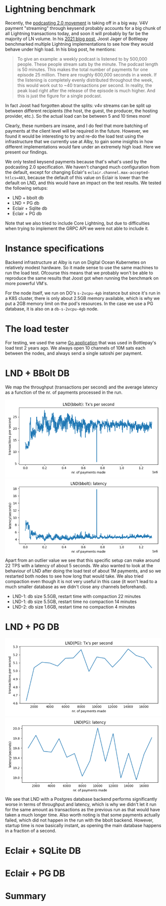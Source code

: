 # Lightning benchmark

Recently, the [podcasting 2.0 movement](https://blog.getalby.com/bitcoin-payments-for-podcasters-with-alby/) is taking off in a big way. V4V payment "streaming" through keysend probably accounts for a big chunk of all Lightning transactions today, and soon it will probably by far be the majority of LN volume. In his [2021 blog post](https://bottlepay.com/blog/bitcoin-lightning-node-performance/), Joost Jager of Bottlepay benchmarked multiple Lightning implementations to see how they would behave under high load. In his blog post, he mentions:

> To give an example: a weekly podcast is listened to by 500,000 people. These people stream sats by the minute. The podcast length is 50 minutes. This makes the total number of payments for one episode 25 million. There are roughly 600,000 seconds in a week. If the listening is completely evenly distributed throughout the week, this would work out to ~40 transactions per second. In reality, the peak load right after the release of the episode is much higher. And this is just the figure for a single podcast.

In fact Joost had forgotten about the splits: v4v streams can be split up between different recipients (the host, the guest, the producer, the hosting provider, etc.). So the actual load can be between 5 and 10 times more! 

Clearly, these numbers are insane, and I do feel that more batching of payments at the client level will be required in the future. However, we found it would be interesting to try and re-do the load test using the infrastructure that we currently use at Alby, to gain some insights in how different implementations would fare under an extremely high load. Here we present our findings.

We only tested keysend payments because that's what's used by the podcasting 2.0 specification. We haven't changed much configuration from the default, except for changing Eclair's `eclair.channel.max-accepted-htlcs=483`, because the default of this value on Eclair is lower than the default on LND, and this would have an impact on the test results. We tested the following setups:
- LND + bbolt db
- LND + PG db
- Eclair + Sqlite db
- Eclair + PG db

Note that we also tried to include Core Lightning, but due to difficulties when trying to implement the GRPC API we were not able to include it.

# Instance specifications
Backend infrastructure at Alby is run on Digital Ocean Kubernetes on relatively modest hardware. So it made sense to use the same machines to run the load test. Ofcourse this means that we probably won't be able to reproduce the same results that Joost got when running the benchmark on more powerful VM's.

For the node itself, we run on DO's `s-2vcpu-4gb` instance but since it's run in a K8S cluster, there is only about 2.5GB memory available, which is why we put a 2GB memory limit on the pod's resources.
In the case we use a PG database, it is also on a `db-s-2vcpu-4gb` node. 

# The load tester
For testing, we used the same [Go application](https://github.com/getAlby/lightning-benchmark/tree/master/loadtest) that was used in Bottlepay's load test 2 years ago. We always open 10 channels of 10M sats each between the nodes, and always send a single satoshi per payment. 
# LND + BBolt DB
We map the throughput (transactions per second) and the average latency as a function of the nr. of payments processed in the run.

![](lnd_bbolt.png)
![](lnd_bbolt_latency.png)
Apart from an outlier value we see that this specific setup can make around 22 TPS with a latency of about 5 seconds. We also wanted to look at the behaviour of LND after doing the load test of about 1M payments, and so we restarted both nodes to see how long that would take. We also tried compaction even though it is not very useful in this case (it won't lead to a much smaller database as we didn't close any channels beforehand).
- LND-1: db size 5.5GB, restart time with compaction 22 minutes
- LND-1: db size 5.5GB, restart time no compaction 14 minutes
- LND-2: db size 1.6GB, restart time no compaction 4 minutes
# LND + PG DB
![](lnd_pg.png)
![](lnd_pg_latency.png)
We see that LND with a Postgres database backend performs significantly worse in terms of throughput and latency, which is why we didn't let it run for the same amount as transactions as the previous run as that would have taken a much longer time. Also worth noting is that some payments actually failed, which did not happen in the run with the bbolt backend. However, startup time is now basically instant, as opening the main database happens in a fraction of a second.
# Eclair + SQLite DB
# Eclair + PG DB
# Summary